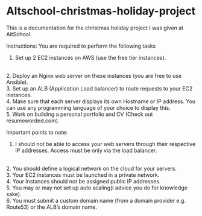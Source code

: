 # Altschool-christmas-holiday-project

This is a documentation for the christmas holiday project I was given at AltSchool.

Instructions:
You are required to perform the following tasks

1. Set up 2 EC2 instances on AWS (use the free tier instances).
<br>
2. Deploy an Nginx web server on these instances (you are free to use Ansible). 
<br>
3. Set up an ALB (Application Load balancer) to route requests to your EC2 instances. 
<br>
4. Make sure that each server displays its own Hostname or IP address. You can use any programming language of your choice to display this.
<br>
5. Work on building a personal portfolio and CV (Check out resumeworded.com).

Important points to note:

1. I should not be able to access your web servers through their respective IP addresses. Access must be only via the load balancer.
<br>
2. You should define a logical network on the cloud for your servers.
<br>
3. Your EC2 instances must be launched in a private network.
<br>
4. Your Instances should not be assigned public IP addresses.
<br>
5. You may or may not set up auto scaling(I advice you do for knowledge sake).
<br>
6. You must submit a custom domain name (from a domain provider e.g. Route53) or the ALB’s domain name.
<br>
